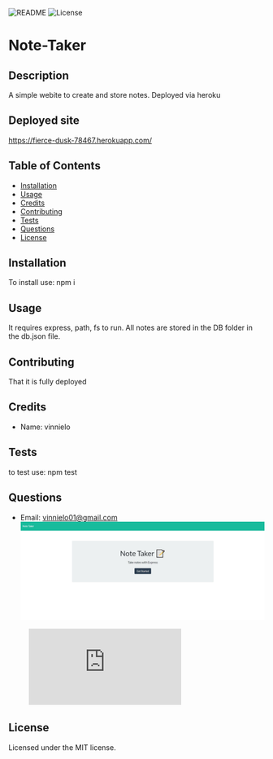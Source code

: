 ![README](https://img.shields.io/badge/NODE-NoteTaker-red?style=plastic&logo=appveyor)
![License](https://img.shields.io/badge/MIT-100%-blue?style=plastic&logo=appveyor)

# Note-Taker

## Description

A simple webite to create and store notes. Deployed via heroku

## Deployed site

https://fierce-dusk-78467.herokuapp.com/

## Table of Contents

- [Installation](#installation)
- [Usage](#usage)
- [Credits](#credits)
- [Contributing](#contributing)
- [Tests](#tests)
- [Questions](#questions)
- [License](#license)

## Installation

To install use: npm i

## Usage

It requires express, path, fs to run. All notes are stored in the DB folder in the db.json file.

## Contributing

That it is fully deployed

## Credits

- Name: vinnielo

## Tests

to test use: npm test

## Questions

- Email: vinnielo01@gmail.com
  ![](public\assets\images\Note-taker.jpg)
   <!-- blank line -->
<figure class="video_container">
 <iframe src="https://drive.google.com/file/d/13Ny1is_HR2jDdBIWm5JdH8YvzXJDB05c/preview" frameborder="0" allowfullscreen="true"></iframe>
</figure>
  <!-- blank line -->

## License

Licensed under the MIT license.
